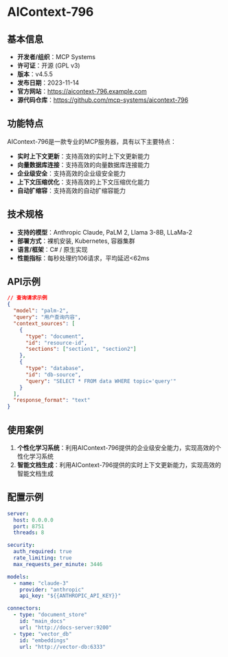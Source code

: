 # AIContext-796

## 基本信息

- **开发者/组织**：MCP Systems
- **许可证**：开源 (GPL v3)
- **版本**：v4.5.5
- **发布日期**：2023-11-14
- **官方网站**：https://aicontext-796.example.com
- **源代码仓库**：https://github.com/mcp-systems/aicontext-796

## 功能特点

AIContext-796是一款专业的MCP服务器，具有以下主要特点：

- **实时上下文更新**：支持高效的实时上下文更新能力
- **向量数据库连接**：支持高效的向量数据库连接能力
- **企业级安全**：支持高效的企业级安全能力
- **上下文压缩优化**：支持高效的上下文压缩优化能力
- **自动扩缩容**：支持高效的自动扩缩容能力


## 技术规格

- **支持的模型**：Anthropic Claude, PaLM 2, Llama 3-8B, LLaMa-2
- **部署方式**：裸机安装, Kubernetes, 容器集群
- **语言/框架**：C# / 原生实现
- **性能指标**：每秒处理约106请求，平均延迟<62ms

## API示例

```json
// 查询请求示例
{
  "model": "palm-2",
  "query": "用户查询内容",
  "context_sources": [
    {
      "type": "document",
      "id": "resource-id",
      "sections": ["section1", "section2"]
    },
    {
      "type": "database",
      "id": "db-source",
      "query": "SELECT * FROM data WHERE topic='query'"
    }
  ],
  "response_format": "text"
}
```

## 使用案例

1. **个性化学习系统**：利用AIContext-796提供的企业级安全能力，实现高效的个性化学习系统
2. **智能文档生成**：利用AIContext-796提供的实时上下文更新能力，实现高效的智能文档生成


## 配置示例

```yaml
server:
  host: 0.0.0.0
  port: 8751
  threads: 8

security:
  auth_required: true
  rate_limiting: true
  max_requests_per_minute: 3446

models:
  - name: "claude-3"
    provider: "anthropic"
    api_key: "${{ANTHROPIC_API_KEY}}"

connectors:
  - type: "document_store"
    id: "main_docs"
    url: "http://docs-server:9200"
  - type: "vector_db"
    id: "embeddings"
    url: "http://vector-db:6333"
```